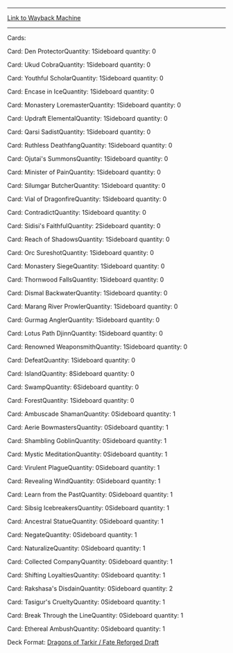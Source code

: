 
---
[Link to Wayback Machine](https://web.archive.org/web/20160703232356/http://magic.wizards.com/en/articles/decks/jacob-wilson-2015-05-10)

[_metadata_:generator]:- "Drupal 7 (http://drupal.org)"
[_metadata_:node]:- "384271"
[_metadata_:publish_date]:- "2015-05-10"
[_metadata_:source]:- "article"
[_metadata_:title]:- "Jacob Wilson"
[_metadata_:wayback_capture_timestamp]:- "2016-07-03 23:23:56"
[_metadata_:wayback_raw_url]:- "https://web.archive.org/web/20160703232356id_/http://magic.wizards.com/en/articles/decks/jacob-wilson-2015-05-10"
[_metadata_:wayback_url]:- "http://magic.wizards.com/en/articles/decks/jacob-wilson-2015-05-10"
---





Cards: 

Card: Den ProtectorQuantity: 1Sideboard quantity: 0 



Card: Ukud CobraQuantity: 1Sideboard quantity: 0 



Card: Youthful ScholarQuantity: 1Sideboard quantity: 0 



Card: Encase in IceQuantity: 1Sideboard quantity: 0 



Card: Monastery LoremasterQuantity: 1Sideboard quantity: 0 



Card: Updraft ElementalQuantity: 1Sideboard quantity: 0 



Card: Qarsi SadistQuantity: 1Sideboard quantity: 0 



Card: Ruthless DeathfangQuantity: 1Sideboard quantity: 0 



Card: Ojutai's SummonsQuantity: 1Sideboard quantity: 0 



Card: Minister of PainQuantity: 1Sideboard quantity: 0 



Card: Silumgar ButcherQuantity: 1Sideboard quantity: 0 



Card: Vial of DragonfireQuantity: 1Sideboard quantity: 0 



Card: ContradictQuantity: 1Sideboard quantity: 0 



Card: Sidisi's FaithfulQuantity: 2Sideboard quantity: 0 



Card: Reach of ShadowsQuantity: 1Sideboard quantity: 0 



Card: Orc SureshotQuantity: 1Sideboard quantity: 0 



Card: Monastery SiegeQuantity: 1Sideboard quantity: 0 



Card: Thornwood FallsQuantity: 1Sideboard quantity: 0 



Card: Dismal BackwaterQuantity: 1Sideboard quantity: 0 



Card: Marang River ProwlerQuantity: 1Sideboard quantity: 0 



Card: Gurmag AnglerQuantity: 1Sideboard quantity: 0 



Card: Lotus Path DjinnQuantity: 1Sideboard quantity: 0 



Card: Renowned WeaponsmithQuantity: 1Sideboard quantity: 0 



Card: DefeatQuantity: 1Sideboard quantity: 0 



Card: IslandQuantity: 8Sideboard quantity: 0 



Card: SwampQuantity: 6Sideboard quantity: 0 



Card: ForestQuantity: 1Sideboard quantity: 0 



Card: Ambuscade ShamanQuantity: 0Sideboard quantity: 1 



Card: Aerie BowmastersQuantity: 0Sideboard quantity: 1 



Card: Shambling GoblinQuantity: 0Sideboard quantity: 1 



Card: Mystic MeditationQuantity: 0Sideboard quantity: 1 



Card: Virulent PlagueQuantity: 0Sideboard quantity: 1 



Card: Revealing WindQuantity: 0Sideboard quantity: 1 



Card: Learn from the PastQuantity: 0Sideboard quantity: 1 



Card: Sibsig IcebreakersQuantity: 0Sideboard quantity: 1 



Card: Ancestral StatueQuantity: 0Sideboard quantity: 1 



Card: NegateQuantity: 0Sideboard quantity: 1 



Card: NaturalizeQuantity: 0Sideboard quantity: 1 



Card: Collected CompanyQuantity: 0Sideboard quantity: 1 



Card: Shifting LoyaltiesQuantity: 0Sideboard quantity: 1 



Card: Rakshasa's DisdainQuantity: 0Sideboard quantity: 2 



Card: Tasigur's CrueltyQuantity: 0Sideboard quantity: 1 



Card: Break Through the LineQuantity: 0Sideboard quantity: 1 



Card: Ethereal AmbushQuantity: 0Sideboard quantity: 1 

Deck Format: [Dragons of Tarkir / Fate Reforged Draft](/en/deck-format/dragons-tarkir-fate-reforged-draft)


 

 
